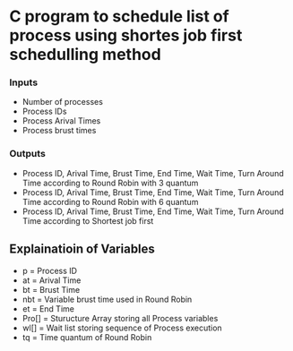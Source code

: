 # C program to schedule list of process using shortes job first schedulling method

### Inputs
- Number of processes
- Process IDs
- Process Arival Times
- Process brust times

### Outputs
- Process ID, Arival Time, Brust Time, End Time, Wait Time, Turn Around Time according to Round Robin with 3 quantum
- Process ID, Arival Time, Brust Time, End Time, Wait Time, Turn Around Time according to Round Robin with 6 quantum
- Process ID, Arival Time, Brust Time, End Time, Wait Time, Turn Around Time according to Shortest job first


## Explainatioin of Variables
- p = Process ID
- at = Arival Time
- bt = Brust Time
- nbt = Variable brust time used in Round Robin
- et = End Time
- Pro[] = Sturucture Array storing all Process variables
- wl[] = Wait list storing sequence of Process execution
- tq = Time quantum of Round Robin

